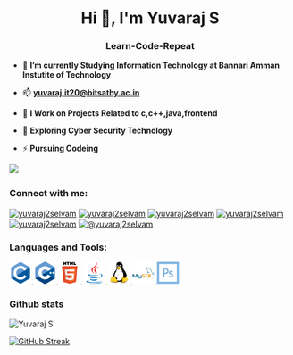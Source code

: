 <h1 align="center">Hi 👋, I'm Yuvaraj S</h1>
<h3 align="center">Learn-Code-Repeat</h3>

- 🔭 **I’m currently Studying Information Technology at Bannari Amman Instutite of Technology**

- 📫 **yuvaraj.it20@bitsathy.ac.in**

- 🤝 **I Work on Projects Related to c,c++,java,frontend**

- 🌱 **Exploring Cyber Security Technology**

- ⚡ **Pursuing Codeing**

![](https://komarev.com/ghpvc/?username=yuvaraj2selvam&label=PROFILE+VIEWS)

<h3 align="left">Connect with me:</h3>
<p align="left">
<a href="https://twitter.com/yuvaraj2selvam" target="blank"><img align="center" src="https://raw.githubusercontent.com/rahuldkjain/github-profile-readme-generator/master/src/images/icons/Social/twitter.svg" alt="yuvaraj2selvam" height="30" width="40" /></a>
<a href="https://linkedin.com/in/yuvaraj2selvam" target="blank"><img align="center" src="https://raw.githubusercontent.com/rahuldkjain/github-profile-readme-generator/master/src/images/icons/Social/linked-in-alt.svg" alt="yuvaraj2selvam" height="30" width="40" /></a>
<a href="https://stackoverflow.com/users/yuvaraj2selvam" target="blank"><img align="center" src="https://raw.githubusercontent.com/rahuldkjain/github-profile-readme-generator/master/src/images/icons/Social/stack-overflow.svg" alt="yuvaraj2selvam" height="30" width="40" /></a>
<a href="https://instagram.com/yuvaraj2selvam" target="blank"><img align="center" src="https://raw.githubusercontent.com/rahuldkjain/github-profile-readme-generator/master/src/images/icons/Social/instagram.svg" alt="yuvaraj2selvam" height="30" width="40" /></a>
<a href="https://www.codechef.com/users/yuvaraj2selvam" target="blank"><img align="center" src="https://cdn.jsdelivr.net/npm/simple-icons@3.1.0/icons/codechef.svg" alt="yuvaraj2selvam" height="30" width="40" /></a>
<a href="https://www.leetcode.com/@yuvaraj2selvam" target="blank"><img align="center" src="https://raw.githubusercontent.com/rahuldkjain/github-profile-readme-generator/master/src/images/icons/Social/leet-code.svg" alt="@yuvaraj2selvam" height="30" width="40" /></a>
</p>

<h3 align="left">Languages and Tools:</h3>
<p align="left"> <a href="https://www.cprogramming.com/" target="_blank" rel="noreferrer"> <img src="https://raw.githubusercontent.com/devicons/devicon/master/icons/c/c-original.svg" alt="c" width="40" height="40"/> </a> <a href="https://www.w3schools.com/cpp/" target="_blank" rel="noreferrer"> <img src="https://raw.githubusercontent.com/devicons/devicon/master/icons/cplusplus/cplusplus-original.svg" alt="cplusplus" width="40" height="40"/> </a> <a href="https://www.w3.org/html/" target="_blank" rel="noreferrer"> <img src="https://raw.githubusercontent.com/devicons/devicon/master/icons/html5/html5-original-wordmark.svg" alt="html5" width="40" height="40"/> </a> <a href="https://www.java.com" target="_blank" rel="noreferrer"> <img src="https://raw.githubusercontent.com/devicons/devicon/master/icons/java/java-original.svg" alt="java" width="40" height="40"/> </a> <a href="https://www.linux.org/" target="_blank" rel="noreferrer"> <img src="https://raw.githubusercontent.com/devicons/devicon/master/icons/linux/linux-original.svg" alt="linux" width="40" height="40"/> </a> <a href="https://www.mysql.com/" target="_blank" rel="noreferrer"> <img src="https://raw.githubusercontent.com/devicons/devicon/master/icons/mysql/mysql-original-wordmark.svg" alt="mysql" width="40" height="40"/> </a> <a href="https://www.photoshop.com/en" target="_blank" rel="noreferrer"> <img src="https://raw.githubusercontent.com/devicons/devicon/master/icons/photoshop/photoshop-line.svg" alt="photoshop" width="40" height="40"/> </a> </p>


### Github stats
<p><img src="https://github-readme-stats.vercel.app/api?username=yuvaraj2selvam&show_icons=true&theme=dracula" alt="Yuvaraj S" /></p>

[![GitHub Streak](https://streak-stats.demolab.com?user=yuvaraj2selvam&theme=dracula)](https://git.io/streak-stats)
